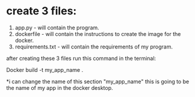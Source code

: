 # create 3 files:
1. app.py - will contain the program.
2. dockerfile - will contain the instructions to create the image for the docker.
3. requirements.txt - will contain the requirements of my program.

after creating these 3 files run this command in the terminal:

Docker build -t my_app_name .

*i can change the name of this section "my_app_name" this is going to be the name of my app in the docker desktop.